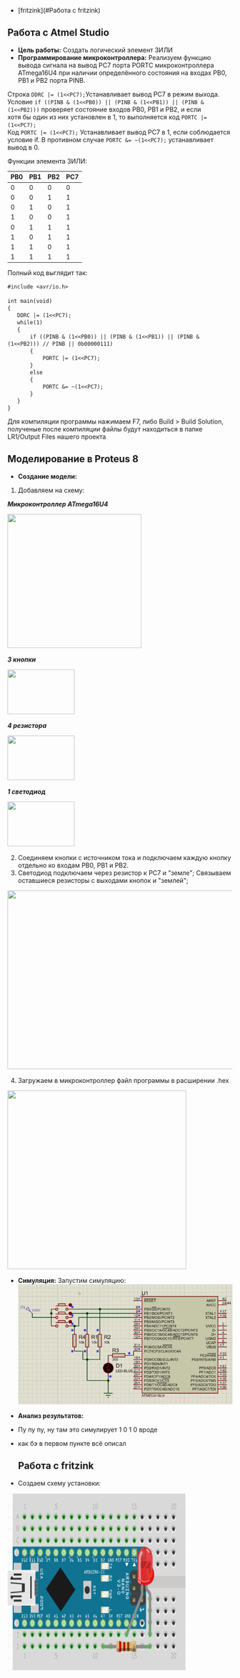 * [fritzink](#Работа с fritzink)
  
## Работа с Atmel Studio

* **Цель работы:** Создать логический элемент 3ИЛИ
* **Программирование микроконтроллера:** Реализуем функцию вывода сигнала на вывод PC7 порта PORTC микроконтроллера ATmega16U4 при наличии определённого состояния на входах PB0, PB1 и PB2 порта PINB.
  
Строка `DDRC |= (1<<PC7);`Устанавливает  вывод PC7 в режим выхода.  
Условие `if ((PINB & (1<<PB0)) || (PINB & (1<<PB1)) || (PINB & (1<<PB2)))` проверяет состояние входов PB0, PB1 и PB2, и если  
 хотя бы один из них установлен в 1, то выполняется код `PORTC |= (1<<PC7);`  
Код `PORTC |= (1<<PC7);` Устанавливает вывод PC7 в 1, если соблюдается условие if. В противном случае `PORTC &= ~(1<<PC7);` устанавливает вывод в 0.   

Функции элемента 3ИЛИ:
 
|PB0|PB1|PB2|PC7|
|---|---|---|---|
|0|0|0|0|
|0|0|1|1|
|0|1|0|1|
|1|0|0|1|
|0|1|1|1|
|1|0|1|1|
|1|1|0|1|
|1|1|1|1|

Полный код выглядит так:
 ```
#include <avr/io.h>

int main(void)
{
	DDRC |= (1<<PC7);  
    while(1)
    {
		if ((PINB & (1<<PB0)) || (PINB & (1<<PB1)) || (PINB & (1<<PB2))) // PINB || 0b00000111)
		{
			PORTC |= (1<<PC7);
		}
		else
		{
			PORTC &= ~(1<<PC7);
		}
    }
}
```
Для компиляции программы нажимаем F7, либо Build > Build Solution, полученые после компиляции файлы будут находиться в папке LR1/Output Files нашего проекта


## Моделирование в Proteus 8

* **Создание модели:**
1. Добавляем на схему:
   
***Микроконтроллер ATmega16U4***  

       
  <img src="https://github.com/user-attachments/assets/88663457-3789-480a-8469-6b5a86cd8920" width="300" height="300">    
  

***3 кнопки***   


  <img src="https://github.com/user-attachments/assets/b48f0f41-6eb4-4967-9e2a-45e1472342c9" width="150" height="100">  
   

***4 резистора***     

	
  <img src="https://github.com/user-attachments/assets/d4ed3653-6d9d-4c98-8111-b00427422c14" width="150" height="100">  
 

 ***1 светодиод***  

  
  <img src="https://github.com/user-attachments/assets/853dd9b5-4a77-46bf-bf02-e15aac52a8b6" width="150" height="100">  

   2. Соединяем кнопки с источником тока и подключаем каждую кнопку отдельно ко входам PB0, PB1 и PB2.  
   3. Светодиод подключаем через резистор к PC7 и "земле"; Связываем оставшиеся резисторы с выходами кнопок и "землей";  
   
   <img src="https://github.com/user-attachments/assets/5817cdca-6e3b-4e9d-aa03-00a63829ce25" width="600" height="400">  

4. Загружаем в микроконтроллер файл программы в расширении .hex
   
<img src="https://github.com/user-attachments/assets/b960ff7a-b44f-41e0-bc7a-e572e1183aca" width="400" height="400">  

* **Симуляция:**
  Запустим симуляцию:  
  !["Демонстрация работы"](https://github.com/Strus05/MPSU/blob/main/presentation.gif)  
  
* **Анализ результатов:** 
* Пу пу пу, ну там это симулирует 1 0 1 0 вроде
* как бэ в первом пункте всё описал
  ## Работа с fritzink  
* Создаем схему установки:   
<img src="https://github.com/Strus05/MPSU/blob/main/image.png" width="400" height="400">
